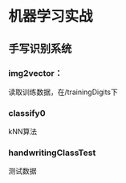 <h1>机器学习实战</h1>
<h2>手写识别系统</h2>
<h3>img2vector：</h3>
读取训练数据，在/trainingDigits下
<h3>classify0</h3>
kNN算法
<h3>handwritingClassTest</h3>
测试数据
